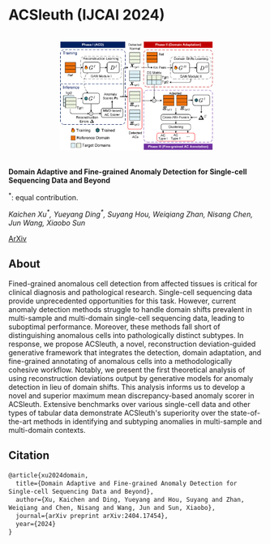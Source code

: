 # ACSleuth (IJCAI 2024)

<br/>
<div align=center>
<img src='/docs/ACSleuth.png' width='60%'>
</div>
<br/>

<b>Domain Adaptive and Fine-grained Anomaly Detection for Single-cell Sequencing Data and Beyond</b>

<sup>\*</sup>: equal contribution.

<i>Kaichen Xu<sup>\*</sup>, Yueyang Ding<sup>\*</sup>, Suyang Hou, Weiqiang Zhan, Nisang Chen, Jun Wang, Xiaobo Sun</i>

[ArXiv](https://arxiv.org/abs/2404.17454)


## About
Fined-grained anomalous cell detection from affected tissues is critical for clinical diagnosis and pathological research. Single-cell sequencing data provide unprecedented opportunities for this task. However, current anomaly detection methods struggle to handle domain shifts prevalent in multi-sample and multi-domain single-cell sequencing data, leading to suboptimal performance. Moreover, these methods fall short of distinguishing anomalous cells into pathologically distinct subtypes. In response, we propose ACSleuth, a novel, reconstruction deviation-guided generative framework that integrates the detection, domain adaptation, and fine-grained annotating of anomalous cells into a methodologically cohesive workflow. Notably, we present the first theoretical analysis of using reconstruction deviations output by generative models for anomaly detection in lieu of domain shifts. This analysis informs us to develop a novel and superior maximum mean discrepancy-based anomaly scorer in ACSleuth. Extensive benchmarks over various single-cell data and other types of tabular data demonstrate ACSleuth's superiority over the state-of-the-art methods in identifying and subtyping anomalies in multi-sample and multi-domain contexts.


## Citation
```
@article{xu2024domain,
  title={Domain Adaptive and Fine-grained Anomaly Detection for Single-cell Sequencing Data and Beyond},
  author={Xu, Kaichen and Ding, Yueyang and Hou, Suyang and Zhan, Weiqiang and Chen, Nisang and Wang, Jun and Sun, Xiaobo},
  journal={arXiv preprint arXiv:2404.17454},
  year={2024}
}
```
